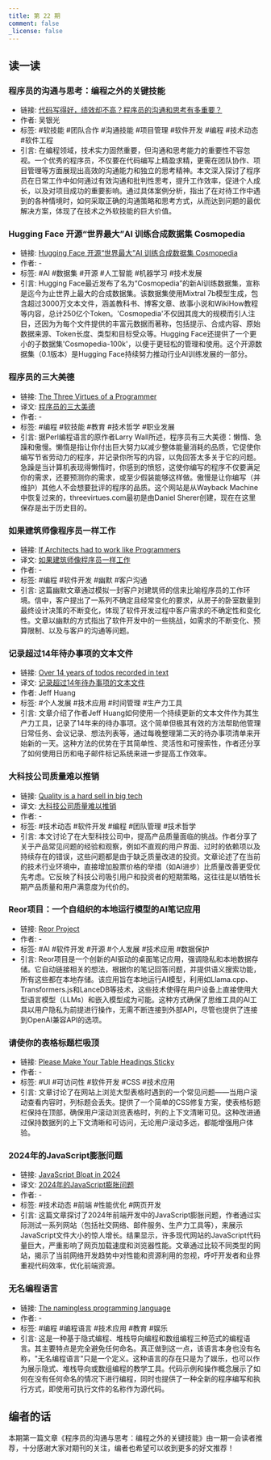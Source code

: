 ```yaml
---
title: 第 22 期
comment: false
_license: false
---
```


## 读一读

### 程序员的沟通与思考：编程之外的关键技能

- 链接: [代码写得好，绩效却不高？程序员的沟通和思考有多重要？](https://mp.weixin.qq.com/s/MLmrJfX3xNUH_wRfWF77eQ)
- 作者: 吴银光
- 标签: #软技能 #团队合作 #沟通技能 #项目管理 #软件开发 #编程 #技术动态 #软件工程
- 引言: 在编程领域，技术实力固然重要，但沟通和思考能力的重要性不容忽视。一个优秀的程序员，不仅要在代码编写上精盈求精，更需在团队协作、项目管理等方面展现出高效的沟通能力和独立的思考精神。本文深入探讨了程序员在日常工作中如何通过有效沟通和批判性思考，提升工作效率，促进个人成长，以及对项目成功的重要影响。通过具体案例分析，指出了在对待工作中遇到的各种情境时，如何采取正确的沟通策略和思考方式，从而达到问题的最优解决方案，体现了在技术之外软技能的巨大价值。

### Hugging Face 开源“世界最大”AI 训练合成数据集 Cosmopedia

- 链接: [Hugging Face 开源“世界最大”AI 训练合成数据集 Cosmopedia](https://www.ithome.com/0/751/688.htm)
- 作者: -
- 标签: #AI #数据集 #开源 #人工智能 #机器学习 #技术发展
- 引言: Hugging Face最近发布了名为“Cosmopedia”的新AI训练数据集，宣称是迄今为止世界上最大的合成数据集。该数据集使用Mixtral 7b模型生成，包含超过3000万文本文件，涵盖教科书、博客文章、故事小说和WikiHow教程等内容，总计250亿个Token。'Cosmopedia'不仅因其庞大的规模而引人注目，还因为为每个文件提供的丰富元数据而著称，包括提示、合成内容、原始数据来源、Token长度、类型和目标受众等。Hugging Face还提供了一个更小的子数据集'Cosmopedia-100k'，以便于更轻松的管理和使用。这个开源数据集（0.1版本）是Hugging Face持续努力推动行业AI训练发展的一部分。

### 程序员的三大美德

- 链接: [The Three Virtues of a Programmer](https://thethreevirtues.com/)
- 译文: [程序员的三大美德](https://endermio.notion.site/e6d7add555054e5ca8aa2ee7ddb7b2aa)
- 作者: -
- 标签: #编程 #软技能 #教育 #技术哲学 #职业发展
- 引言: 据Perl编程语言的原作者Larry Wall所述，程序员有三大美德：懒惰、急躁和傲慢。懒惰是指让你付出巨大努力以减少整体能量消耗的品质，它促使你编写节省劳动力的程序，并记录你所写的内容，以免回答太多关于它的问题。急躁是当计算机表现得懒惰时，你感到的愤怒，这使你编写的程序不仅要满足你的需求，还要预测你的需求，或至少假装能够这样做。傲慢是让你编写（并维护）其他人不会想要批评的程序的品质。这个网站是从Wayback Machine中恢复过来的，threevirtues.com最初是由Daniel Sherer创建，现在在这里保存是出于历史目的。

### 如果建筑师像程序员一样工作

- 链接: [If Architects had to work like Programmers](http://www.gksoft.com/a/fun/architects.html)
- 译文: [如果建筑师像程序员一样工作](https://endermio.notion.site/f6b3dddc4fa04e0783dd87b68b0ece57)
- 作者: -
- 标签: #编程 #软件开发 #幽默 #客户沟通
- 引言: 这篇幽默文章通过模拟一封客户对建筑师的信来比喻程序员的工作环境。信中，客户提出了一系列不确定且经常变化的要求，从房子的卧室数量到最终设计决策的不断变化，体现了软件开发过程中客户需求的不确定性和变化性。文章以幽默的方式指出了软件开发中的一些挑战，如需求的不断变化、预算限制、以及与客户的沟通等问题。

### 记录超过14年待办事项的文本文件

- 链接: [Over 14 years of todos recorded in text](https://jeffhuang.com/productivity_text_file/)
- 译文: [记录超过14年待办事项的文本文件](https://endermio.notion.site/14-0232cb6056fa4861984598541964c5d1)
- 作者: Jeff Huang
- 标签: #个人发展 #技术应用 #时间管理 #生产力工具
- 引言: 文章介绍了作者Jeff Huang如何使用一个持续更新的文本文件作为其生产力工具，记录了14年来的待办事项。这个简单但极其有效的方法帮助他管理日常任务、会议记录、想法列表等，通过每晚整理第二天的待办事项清单来开始新的一天。这种方法的优势在于其简单性、灵活性和可搜索性，作者还分享了如何使用日历和电子邮件标记系统来进一步提高工作效率。

### 大科技公司质量难以推销

- 链接: [Quality is a hard sell in big tech](https://www.pcloadletter.dev/blog/big-tech-quality/)
- 译文: [大科技公司质量难以推销](https://endermio.notion.site/302637e6ed414b1baea839b3f085ba45)
- 作者: -
- 标签: #技术动态 #软件开发 #编程 #团队管理 #技术哲学
- 引言: 本文讨论了在大型科技公司中，提高产品质量面临的挑战。作者分享了关于产品常见问题的经验和观察，例如不直观的用户界面、过时的依赖项以及持续存在的错误，这些问题都是由于缺乏质量改进的投资。文章论述了在当前的技术行业环境中，直接增加股票价格的举措（如AI进步）比质量改善更受优先考虑。它反映了科技公司吸引用户和投资者的短期策略，这往往是以牺牲长期产品质量和用户满意度为代价的。

### Reor项目：一个自组织的本地运行模型的AI笔记应用

- 链接: [Reor Project](https://github.com/reorproject/reor)
- 作者: -
- 标签: #AI #软件开发 #开源 #个人发展 #技术应用 #数据保护
- 引言: Reor项目是一个创新的AI驱动的桌面笔记应用，强调隐私和本地数据存储。它自动链接相关的想法，根据你的笔记回答问题，并提供语义搜索功能，所有这些都在本地存储。该应用旨在本地运行AI模型，利用如Llama.cpp、Transformers.js和LanceDB等技术，这些技术使得在用户设备上直接使用大型语言模型（LLMs）和嵌入模型成为可能。这种方式确保了思维工具的AI工具以用户隐私为前提进行操作，无需不断连接到外部API，尽管也提供了连接到OpenAI兼容API的选项。

### 请使你的表格标题栏吸顶

- 链接: [Please Make Your Table Headings Sticky](https://btxx.org/posts/Please_Make_Your_Table_Headings_Sticky/)
- 作者: -
- 标签: #UI #可访问性 #软件开发 #CSS #技术应用
- 引言: 文章讨论了在网站上浏览大型表格时遇到的一个常见问题——当用户滚动查看内容时，列标题会丢失。提供了一个简单的CSS修复方案，使表格标题栏保持在顶部，确保用户滚动浏览表格时，列的上下文清晰可见。这种改进通过保持数据列的上下文清晰和可访问，无论用户滚动多远，都能增强用户体验。

### 2024年的JavaScript膨胀问题

- 链接: [JavaScript Bloat in 2024](https://tonsky.me/blog/js-bloat/)
- 译文: [2024年的JavaScript膨胀问题](https://endermio.notion.site/2024-JavaScript-Bloat-8ce58b63dc3e4728a4443b0a733b91dc)
- 作者: -
- 标签: #技术动态 #前端 #性能优化 #网页开发
- 引言: 这篇文章探讨了2024年前端开发中的JavaScript膨胀问题，作者通过实际测试一系列网站（包括社交网络、邮件服务、生产力工具等），来展示JavaScript文件大小的惊人增长。结果显示，许多现代网站的JavaScript代码量巨大，严重影响了网页加载速度和浏览器性能。文章通过比较不同类型的网站，揭示了当前网络开发趋势中对性能和资源利用的忽视，呼吁开发者和业界重视代码效率，优化前端资源。

### 无名编程语言

- 链接: [The namingless programming language](https://github.com/akalenuk/the_namingless_programming_language)
- 作者: -
- 标签: #编程 #编程语言 #技术应用 #教育 #娱乐
- 引言: 这是一种基于隐式编程、堆栈导向编程和数组编程三种范式的编程语言。其主要特点是完全避免任何命名。真正做到这一点，该语言本身也没有名称，"无名编程语言"只是一个定义。这种语言的存在只是为了娱乐，也可以作为展示隐式、堆栈导向或数组编程的教学工具。代码示例和操作概念展示了如何在没有任何命名的情况下进行编程，同时也提供了一种全新的程序编写和执行方式，即使用可执行文件的名称作为源代码。



## 编者的话

本期第一篇文章《程序员的沟通与思考：编程之外的关键技能》由一期一会读者推荐，十分感谢大家对期刊的关注，编者也希望可以收到更多的好文推荐！
